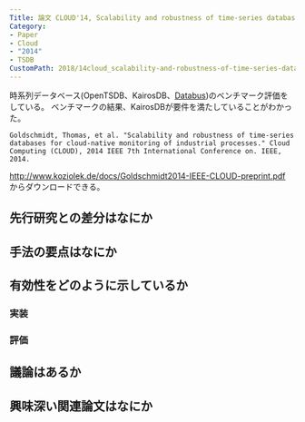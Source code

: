 ```yaml
---
Title: 論文 CLOUD'14, Scalability and robustness of time-series databases for cloud-native monitoring of industrial processes
Category:
- Paper
- Cloud
- "2014"
- TSDB
CustomPath: 2018/14cloud_scalability-and-robustness-of-time-series-databases-for-cloud-native-monitoring-of-industrial-processes
---
```


時系列データベース(OpenTSDB、KairosDB、[Databus](https://github.com/linkedin/databus))のベンチマーク評価をしている。
ベンチマークの結果、KairosDBが要件を満たしていることがわかった。

```
Goldschmidt, Thomas, et al. "Scalability and robustness of time-series databases for cloud-native monitoring of industrial processes." Cloud Computing (CLOUD), 2014 IEEE 7th International Conference on. IEEE, 2014.
```

http://www.koziolek.de/docs/Goldschmidt2014-IEEE-CLOUD-preprint.pdf からダウンロードできる。

## 先行研究との差分はなにか

## 手法の要点はなにか

## 有効性をどのように示しているか

### 実装

### 評価

## 議論はあるか

## 興味深い関連論文はなにか

